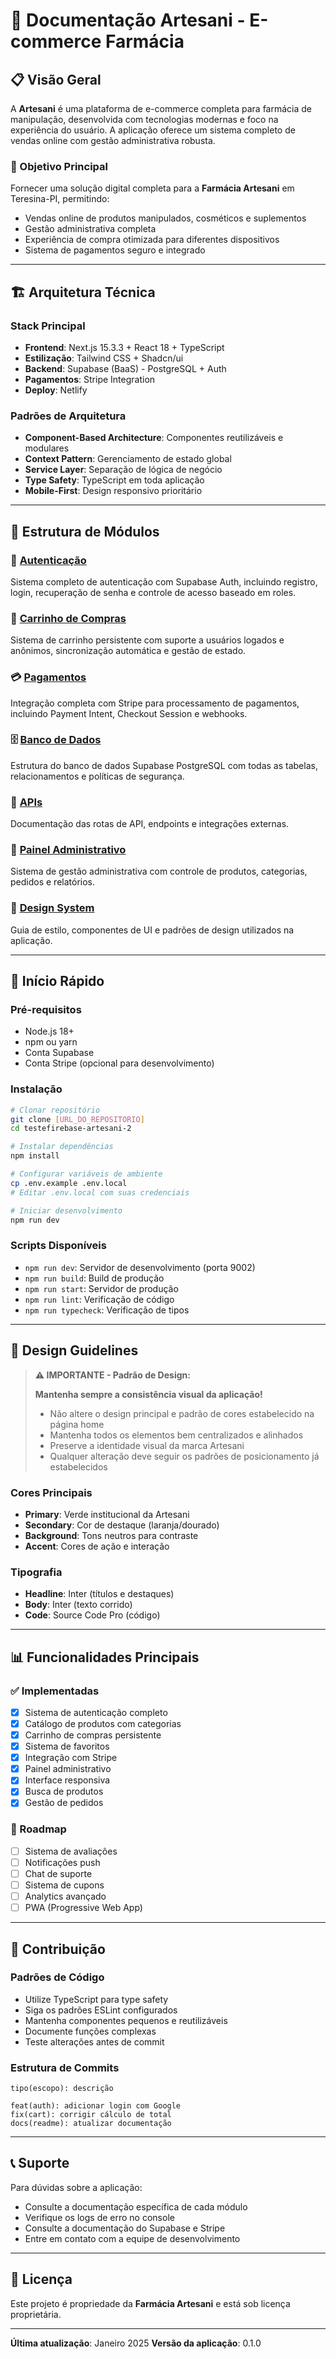 # 🏥 Documentação Artesani - E-commerce Farmácia

## 📋 Visão Geral

A **Artesani** é uma plataforma de e-commerce completa para farmácia de manipulação, desenvolvida com tecnologias modernas e foco na experiência do usuário. A aplicação oferece um sistema completo de vendas online com gestão administrativa robusta.

### 🎯 Objetivo Principal

Fornecer uma solução digital completa para a **Farmácia Artesani** em Teresina-PI, permitindo:
- Vendas online de produtos manipulados, cosméticos e suplementos
- Gestão administrativa completa
- Experiência de compra otimizada para diferentes dispositivos
- Sistema de pagamentos seguro e integrado

---

## 🏗️ Arquitetura Técnica

### **Stack Principal**
- **Frontend**: Next.js 15.3.3 + React 18 + TypeScript
- **Estilização**: Tailwind CSS + Shadcn/ui
- **Backend**: Supabase (BaaS) - PostgreSQL + Auth
- **Pagamentos**: Stripe Integration
- **Deploy**: Netlify

### **Padrões de Arquitetura**
- **Component-Based Architecture**: Componentes reutilizáveis e modulares
- **Context Pattern**: Gerenciamento de estado global
- **Service Layer**: Separação de lógica de negócio
- **Type Safety**: TypeScript em toda aplicação
- **Mobile-First**: Design responsivo prioritário

---

## 📁 Estrutura de Módulos

### 🔐 [Autenticação](./auth.md)
Sistema completo de autenticação com Supabase Auth, incluindo registro, login, recuperação de senha e controle de acesso baseado em roles.

### 🛒 [Carrinho de Compras](./cart.md)
Sistema de carrinho persistente com suporte a usuários logados e anônimos, sincronização automática e gestão de estado.

### 💳 [Pagamentos](./payments.md)
Integração completa com Stripe para processamento de pagamentos, incluindo Payment Intent, Checkout Session e webhooks.

### 🗄️ [Banco de Dados](./database.md)
Estrutura do banco de dados Supabase PostgreSQL com todas as tabelas, relacionamentos e políticas de segurança.

### 🔌 [APIs](./api.md)
Documentação das rotas de API, endpoints e integrações externas.

### 👑 [Painel Administrativo](./admin.md)
Sistema de gestão administrativa com controle de produtos, categorias, pedidos e relatórios.

### 🎨 [Design System](./design.md)
Guia de estilo, componentes de UI e padrões de design utilizados na aplicação.

---

## 🚀 Início Rápido

### Pré-requisitos
- Node.js 18+
- npm ou yarn
- Conta Supabase
- Conta Stripe (opcional para desenvolvimento)

### Instalação
```bash
# Clonar repositório
git clone [URL_DO_REPOSITORIO]
cd testefirebase-artesani-2

# Instalar dependências
npm install

# Configurar variáveis de ambiente
cp .env.example .env.local
# Editar .env.local com suas credenciais

# Iniciar desenvolvimento
npm run dev
```

### Scripts Disponíveis
- `npm run dev`: Servidor de desenvolvimento (porta 9002)
- `npm run build`: Build de produção
- `npm run start`: Servidor de produção
- `npm run lint`: Verificação de código
- `npm run typecheck`: Verificação de tipos

---

## 🎨 Design Guidelines

> **⚠️ IMPORTANTE - Padrão de Design:**
> 
> **Mantenha sempre a consistência visual da aplicação!** 
> - Não altere o design principal e padrão de cores estabelecido na página home
> - Mantenha todos os elementos bem centralizados e alinhados
> - Preserve a identidade visual da marca Artesani
> - Qualquer alteração deve seguir os padrões de posicionamento já estabelecidos

### Cores Principais
- **Primary**: Verde institucional da Artesani
- **Secondary**: Cor de destaque (laranja/dourado)
- **Background**: Tons neutros para contraste
- **Accent**: Cores de ação e interação

### Tipografia
- **Headline**: Inter (títulos e destaques)
- **Body**: Inter (texto corrido)
- **Code**: Source Code Pro (código)

---

## 📊 Funcionalidades Principais

### ✅ Implementadas
- [x] Sistema de autenticação completo
- [x] Catálogo de produtos com categorias
- [x] Carrinho de compras persistente
- [x] Sistema de favoritos
- [x] Integração com Stripe
- [x] Painel administrativo
- [x] Interface responsiva
- [x] Busca de produtos
- [x] Gestão de pedidos

### 🔄 Roadmap
- [ ] Sistema de avaliações
- [ ] Notificações push
- [ ] Chat de suporte
- [ ] Sistema de cupons
- [ ] Analytics avançado
- [ ] PWA (Progressive Web App)

---

## 🤝 Contribuição

### Padrões de Código
- Utilize TypeScript para type safety
- Siga os padrões ESLint configurados
- Mantenha componentes pequenos e reutilizáveis
- Documente funções complexas
- Teste alterações antes de commit

### Estrutura de Commits
```
tipo(escopo): descrição

feat(auth): adicionar login com Google
fix(cart): corrigir cálculo de total
docs(readme): atualizar documentação
```

---

## 📞 Suporte

Para dúvidas sobre a aplicação:
- Consulte a documentação específica de cada módulo
- Verifique os logs de erro no console
- Consulte a documentação do Supabase e Stripe
- Entre em contato com a equipe de desenvolvimento

---

## 📝 Licença

Este projeto é propriedade da **Farmácia Artesani** e está sob licença proprietária.

---

**Última atualização**: Janeiro 2025
**Versão da aplicação**: 0.1.0 